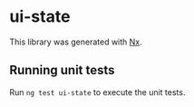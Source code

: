 # ui-state

This library was generated with [Nx](https://nx.dev).

## Running unit tests

Run `ng test ui-state` to execute the unit tests.
